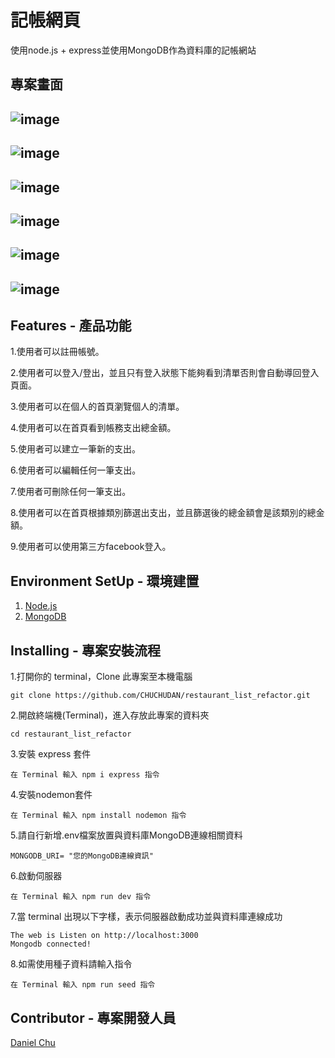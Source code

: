 記帳網頁
====
使用node.js + express並使用MongoDB作為資料庫的記帳網站

專案畫面
---
![image](https://github.com/CHUCHUDAN/restaurant_list_refactor/blob/main/public/img/index.png)
-------
![image](https://github.com/CHUCHUDAN/restaurant_list_refactor/blob/main/public/img/index2.png)
-------
![image](https://github.com/CHUCHUDAN/restaurant_list_refactor/blob/main/public/img/detail.png)
-------
![image](https://github.com/CHUCHUDAN/restaurant_list_refactor/blob/main/public/img/edit.png)
-------
![image](https://github.com/CHUCHUDAN/restaurant_list_refactor/blob/main/public/img/new.png)
-------
![image](https://github.com/CHUCHUDAN/restaurant_list_refactor/blob/main/public/img/sort.png)
-------
Features - 產品功能
-----
1.使用者可以註冊帳號。

2.使用者可以登入/登出，並且只有登入狀態下能夠看到清單否則會自動導回登入頁面。

3.使用者可以在個人的首頁瀏覽個人的清單。

4.使用者可以在首頁看到帳務支出總金額。

5.使用者可以建立一筆新的支出。

6.使用者可以編輯任何一筆支出。

7.使用者可刪除任何一筆支出。

8.使用者可以在首頁根據類別篩選出支出，並且篩選後的總金額會是該類別的總金額。

9.使用者可以使用第三方facebook登入。

Environment SetUp - 環境建置
-----
1. [Node.js](https://nodejs.org/en/)
2. [MongoDB](https://www.mongodb.com/)

Installing - 專案安裝流程
----
1.打開你的 terminal，Clone 此專案至本機電腦

    git clone https://github.com/CHUCHUDAN/restaurant_list_refactor.git
    
2.開啟終端機(Terminal)，進入存放此專案的資料夾

    cd restaurant_list_refactor
    
3.安裝 express 套件

    在 Terminal 輸入 npm i express 指令
    
4.安裝nodemon套件
    
    在 Terminal 輸入 npm install nodemon 指令
    
5.請自行新增.env檔案放置與資料庫MongoDB連線相關資料

    MONGODB_URI= "您的MongoDB連線資訊"
    
6.啟動伺服器
  
    在 Terminal 輸入 npm run dev 指令
    
7.當 terminal 出現以下字樣，表示伺服器啟動成功並與資料庫連線成功

    The web is Listen on http://localhost:3000
    Mongodb connected!
    
8.如需使用種子資料請輸入指令

    在 Terminal 輸入 npm run seed 指令
    
Contributor - 專案開發人員
-----
[Daniel Chu](https://github.com/CHUCHUDAN)
